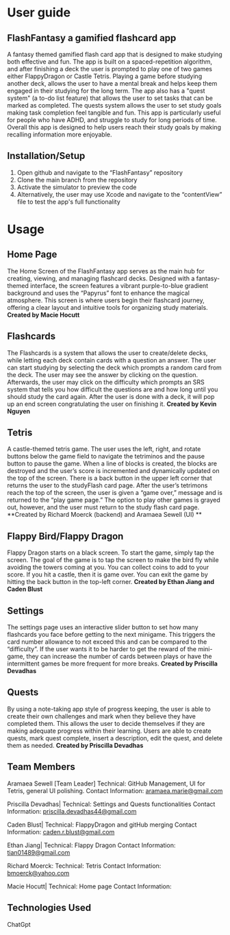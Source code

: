 # User guide


## FlashFantasy a gamified flashcard app 
A fantasy themed gamified flash card app that is designed to make studying both effective and fun. The app is built on a  spaced-repetition algorithm, and after finishing a deck the user is prompted to play one of two games either FlappyDragon or Castle Tetris. Playing a game before studying another deck, allows the user to have a mental break and helps keep them engaged in their studying for the long term. The app also has a "quest system" (a to-do list feature) that allows the user to set tasks that can be marked as completed. The quests system allows the user 
to set study goals making task completion feel tangible and fun. This app is particularly useful for people who have ADHD, and struggle to study for long periods of time. Overall this app is designed to help users reach their study goals by making recalling information more enjoyable.  

## Installation/Setup  
1. Open github and navigate to the “FlashFantasy” repository 
2. Clone the main branch from the repository 
3. Activate the simulator to preview the code
4. Alternatively, the user may use Xcode and navigate to the “contentView” file to test the app's full functionality


# Usage 

## Home Page
The Home Screen of the FlashFantasy app serves as the main hub for creating, viewing, and managing flashcard decks. Designed with a fantasy-themed interface, the screen 
features a vibrant purple-to-blue gradient background and uses the “Papyrus” font to enhance the magical atmosphere. This screen is where users begin their flashcard journey,
offering a clear layout and intuitive tools for organizing study materials.
**Created by Macie Hocutt**


## Flashcards
The Flashcards is a system that allows the user to create/delete decks, while letting each deck contain cards with a question an answer. The user can start studying by selecting the 
deck which prompts a random card from the deck. The user may see the answer by clicking on the question. Afterwards, the user may click on the difficulty which prompts an SRS system 
that tells you how difficult the questions are and how long until you should study the card again. After the user is done with a deck, it will pop up an end screen congratulating the
user on finishing it.
**Created by Kevin Nguyen** 

## Tetris
A castle-themed tetris game. The user uses the left, right, and rotate buttons below the game field to navigate the tetriminos and the pause button to pause the game. 
When a line of blocks is created, the blocks are destroyed and the user’s score is incremented and dynamically updated on the top of the screen. There is a back button in the 
upper left corner that returns the user to the studyFlash card page. After the user’s tetrimons reach the top of the screen, the user is given a “game over,” message and is returned 
to the “play game page.” The option to play other games is grayed out, however, and the user must return to the study flash card page. 
**Created by Richard Moerck (backend) and Aramaea Sewell (UI) **

## Flappy Bird/Flappy Dragon 
Flappy Dragon starts on a black screen. To start the game, simply tap the screen.
The goal of the game is to tap the screen to make the bird fly while avoiding the towers coming at you. You can collect coins to add to your score. If you hit a castle, then it is 
game over. You can exit the game by hitting the back button in the top-left corner.
**Created by Ethan Jiang and Caden Blust**

## Settings
The settings page uses an interactive slider button to set how many flashcards you face before getting to the next minigame. This triggers the card number allowance to not exceed this 
and can be compared to the “difficulty”. If the user wants it to be harder to get the reward of the mini-game, they can increase the number of cards between plays or have the 
intermittent games be more frequent for more breaks. 
**Created by Priscilla Devadhas**

## Quests
By using a note-taking app style of progress keeping, the user is able to create their own challenges and mark when they believe they have completed them. This allows the user to
decide themselves if they are making adequate progress within their learning. Users are able to create quests, mark quest complete, insert a description, edit the quest, and 
delete them as needed. 
**Created by Priscilla Devadhas**


## Team Members 
Aramaea Sewell [Team Leader] 
Technical: GitHub Management, UI for Tetris, general UI polishing.  Contact Information: aramaea.marie@gmail.com 

Priscilla Devadhas| 
Technical: Settings and Quests functionalities Contact Information: priscilla.devadhas44@gmail.com

Caden Blust| 
Technical: FlappyDragon and gitHub merging Contact Information: caden.r.blust@gmail.com

Ethan Jiang| 
Technical: Flappy Dragon Contact Information: tian01489@gmail.com 

Richard Moerck: 
Technical: Tetris Contact Information: bmoerck@yahoo.com

Macie Hocutt| 
Technical: Home page Contact Information: 


## Technologies Used 
ChatGpt 


